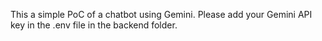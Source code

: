 This a simple PoC of a chatbot using Gemini.
Please add your Gemini API key in the .env file in the backend folder.
